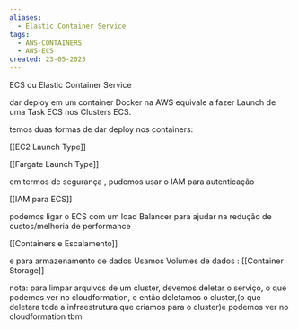 ```yaml
---
aliases:
  - Elastic Container Service
tags:
  - AWS-CONTAINERS
  - AWS-ECS
created: 23-05-2025
---
```

ECS ou Elastic Container Service

dar deploy em um container Docker na AWS equivale a fazer Launch de uma Task ECS nos Clusters ECS.

temos duas formas de dar deploy nos containers:

[[EC2 Launch Type]]

[[Fargate Launch Type]]

em termos de segurança , pudemos usar o IAM para autenticação

[[IAM para ECS]]

podemos ligar o ECS com um load Balancer para ajudar na redução de custos/melhoria de performance

[[Containers e Escalamento]]

e para armazenamento de dados Usamos Volumes de dados :
[[Container Storage]]

nota: para limpar arquivos de um cluster, devemos deletar o serviço, o que podemos ver no cloudformation, e então deletamos o cluster,(o que deletara toda a infraestrutura que criamos para o cluster)e podemos ver no cloudformation tbm
